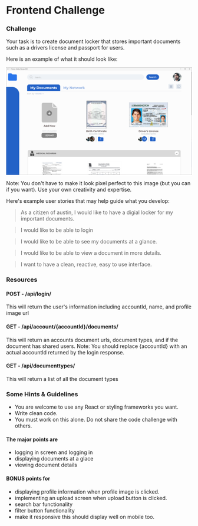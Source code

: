 # Frontend Challenge

### Challenge

Your task is to create document locker that stores important documents such as a drivers license and passport for users.

Here is an example of what it should look like:

<img src="/docs/image.png" align="middle" width="900" >

Note: You don't have to make it look pixel perfect to this image (but you can if you want). Use your own creativity and expertise.

Here's example user stories that may help guide what you develop:

> As a citizen of austin, I would like to have a digial locker for my important documents.

> I would like to be able to login

> I would like to be able to see my documents at a glance.

> I would like to be able to view a document in more details.

> I want to have a clean, reactive, easy to use interface.

### Resources

#### POST - /api/login/

This will return the user's information including accountId, name, and profile image url

#### GET - /api/account/{accountId}/documents/

This will return an accounts document urls, document types, and if the document has shared users. Note: You should replace {accountId} with an actual accountId returned by the login response.

#### GET - /api/documenttypes/

This will return a list of all the document types

### Some Hints & Guidelines

- You are welcome to use any React or styling frameworks you want.
- Write clean code.
- You must work on this alone. Do not share the code challenge with others.

#### The major points are

- logging in screen and logging in
- displaying documents at a glace
- viewing document details

#### BONUS points for

- displaying profile information when profile image is clicked.
- implementing an upload screen when upload button is clicked.
- search bar functionality
- filter button functionality
- make it responsive this should display well on mobile too.
